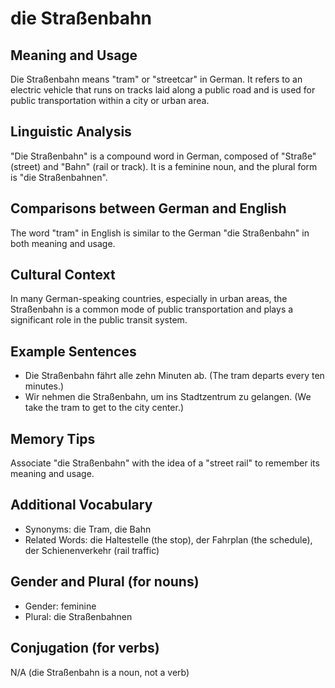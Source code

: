# die Straßenbahn
## Meaning and Usage
Die Straßenbahn means "tram" or "streetcar" in German. It refers to an electric vehicle that runs on tracks laid along a public road and is used for public transportation within a city or urban area.

## Linguistic Analysis
"Die Straßenbahn" is a compound word in German, composed of "Straße" (street) and "Bahn" (rail or track). It is a feminine noun, and the plural form is "die Straßenbahnen".

## Comparisons between German and English
The word "tram" in English is similar to the German "die Straßenbahn" in both meaning and usage.

## Cultural Context
In many German-speaking countries, especially in urban areas, the Straßenbahn is a common mode of public transportation and plays a significant role in the public transit system.

## Example Sentences
- Die Straßenbahn fährt alle zehn Minuten ab. (The tram departs every ten minutes.)
- Wir nehmen die Straßenbahn, um ins Stadtzentrum zu gelangen. (We take the tram to get to the city center.)

## Memory Tips
Associate "die Straßenbahn" with the idea of a "street rail" to remember its meaning and usage.

## Additional Vocabulary
- Synonyms: die Tram, die Bahn
- Related Words: die Haltestelle (the stop), der Fahrplan (the schedule), der Schienenverkehr (rail traffic)

## Gender and Plural (for nouns)
- Gender: feminine
- Plural: die Straßenbahnen

## Conjugation (for verbs)
N/A (die Straßenbahn is a noun, not a verb)